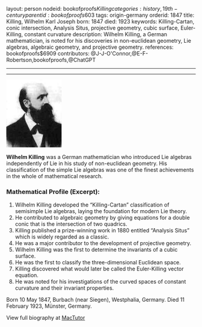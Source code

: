layout: person
nodeid: bookofproofs$Killing
categories: history,19th-century
parentid: bookofproofs$603
tags: origin-germany
orderid: 1847
title: Killing, Wilhelm Karl Joseph
born: 1847
died: 1923
keywords: Killing-Cartan, conic intersection, Analysis Situs, projective geometry, cubic surface, Euler-Killing, constant curvature
description: Wilhelm Killing, a German mathematician, is noted for his discoveries in non-euclidean geometry, Lie algebras, algebraic geometry, and projective geometry.
references: bookofproofs$6909
contributors: @J-J-O'Connor,@E-F-Robertson,bookofproofs,@ChatGPT

---



---

![Killing.jpg](https://github.com/bookofproofs/bookofproofs.github.io/blob/main/_sources/_assets/images/portraits/Killing.jpg?raw=true)

**Wilhelm Killing** was a German mathematician who introduced Lie algebras independently of Lie in his study of non-euclidean geometry. His classification of the simple Lie algebras was one of the finest achievements in the whole of mathematical research.

### Mathematical Profile (Excerpt):
1. Wilhelm Killing developed the “Killing-Cartan” classification of semisimple Lie algebras, laying the foundation for modern Lie theory. 
2. He contributed to algebraic geometry by giving equations for a double conic that is the intersection of two quadrics. 
3. Killing published a prize-winning work in 1880 entitled “Analysis Situs” which is widely regarded as a classic. 
4. He was a major contributor to the development of projective geometry. 
5. Wilhelm Killing was the first to determine the invariants of a cubic surface. 
6. He was the first to classify the three-dimensional Euclidean space. 
7. Killing discovered what would later be called the Euler-Killing vector equation. 
8. He was noted for his investigations of the curved spaces of constant curvature and their invariant properties.

Born 10 May 1847, Burbach (near Siegen), Westphalia, Germany. Died 11 February 1923, Münster, Germany.

View full biography at [MacTutor](https://mathshistory.st-andrews.ac.uk/Biographies/Killing/)
